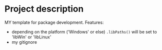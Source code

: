 Project description
========================================================

MY template for package development. Features:
* depending on the platform ('Windows' or else) `.libPaths()` will be set to 'libWin' or 'libLinux'
* my gitignore